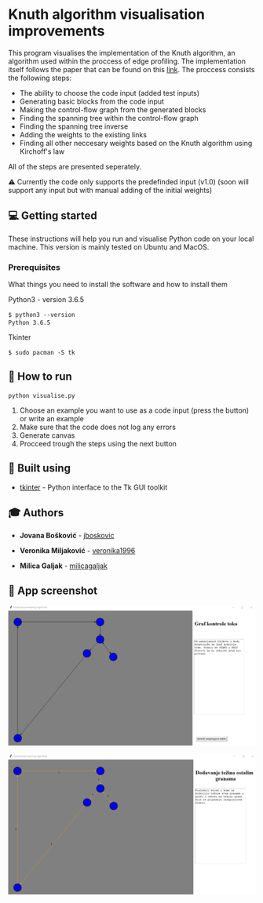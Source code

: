 # Knuth algorithm visualisation improvements

This program visualises the implementation of the Knuth algorithm, an algorithm used within the proccess of edge profiling. The implementation itself follows the paper that can be found on this [link](http://www.verifikacijasoftvera.matf.bg.ac.rs/vs/predavanja/03_dinamicka_analiza/03_NevenaNikolic_ProfajliranjeIvica.pdf).  The proccess consists the following steps:

* The ability to choose the code input (added test inputs)
* Generating basic blocks from the code input
* Making the control-flow graph from the generated blocks
* Finding the spanning tree within the control-flow graph
* Finding the spanning tree inverse
* Adding the weights to the existing links
* Finding all other neccesary weights based on the Knuth algorithm using Kirchoff's law

All of the steps are presented seperately.

:warning: Currently the code only supports the predefinded input (v1.0)
(soon will support any input but with manual adding of the initial weights)

 ## :computer: Getting started

 These instructions will help you run and visualise Python code on your local machine. This version is mainly tested on Ubuntu and MacOS.


### Prerequisites

What things you need to install the software and how to install them

Python3 - version 3.6.5
```
$ python3 --version
Python 3.6.5
```

Tkinter
```
$ sudo pacman -S tk
```

## 🔌 How to run

```
python visualise.py
```

1. Choose an example you want to use as a code input (press the button) or write an example
2. Make sure that the code does not log any errors
2. Generate canvas
3. Procceed trough the steps using the next button


## :wrench: Built using
* [tkinter](https://docs.python.org/3/library/tkinter.html) -  Python interface to the Tk GUI toolkit

## :mortar_board: Authors

* **Jovana Bošković** - [jboskovic](https://github.com/jboskovic)

* **Veronika Miljaković** -  [veronika1996](https://github.com/veronika1996)

* **Milica Galjak** -  [milicagaljak](https://github.com/milicagaljak)


## :sunrise: App screenshot

![slika](img/imgStart.png)

![slika1](img/imgEnd.png)

